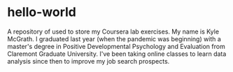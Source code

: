 # hello-world
A repository of used to store my Coursera lab exercises.
My name is Kyle McGrath. I graduated last year (when the pandemic was beginning) with a master's degree in Positive Developmental Psychology and Evaluation from Claremont Graduate University. I've been taking online classes to learn data analysis since then to improve my job search prospects. 

